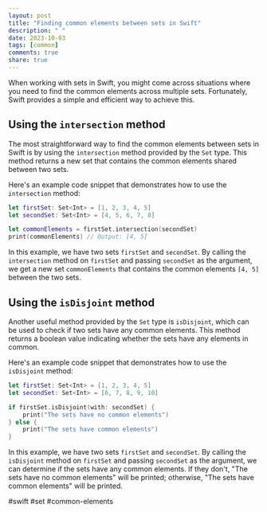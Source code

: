 ```yaml
---
layout: post
title: "Finding common elements between sets in Swift"
description: " "
date: 2023-10-03
tags: [common]
comments: true
share: true
---
```


When working with sets in Swift, you might come across situations where you need to find the common elements across multiple sets. Fortunately, Swift provides a simple and efficient way to achieve this.

## Using the `intersection` method

The most straightforward way to find the common elements between sets in Swift is by using the `intersection` method provided by the `Set` type. This method returns a new set that contains the common elements shared between two sets.

Here's an example code snippet that demonstrates how to use the `intersection` method:

```swift
let firstSet: Set<Int> = [1, 2, 3, 4, 5]
let secondSet: Set<Int> = [4, 5, 6, 7, 8]

let commonElements = firstSet.intersection(secondSet)
print(commonElements) // Output: [4, 5]
```

In this example, we have two sets `firstSet` and `secondSet`. By calling the `intersection` method on `firstSet` and passing `secondSet` as the argument, we get a new set `commonElements` that contains the common elements `[4, 5]` between the two sets.

## Using the `isDisjoint` method

Another useful method provided by the `Set` type is `isDisjoint`, which can be used to check if two sets have any common elements. This method returns a boolean value indicating whether the sets have any elements in common.

Here's an example code snippet that demonstrates how to use the `isDisjoint` method:

```swift
let firstSet: Set<Int> = [1, 2, 3, 4, 5]
let secondSet: Set<Int> = [6, 7, 8, 9, 10]

if firstSet.isDisjoint(with: secondSet) {
    print("The sets have no common elements")
} else {
    print("The sets have common elements")
}
```

In this example, we have two sets `firstSet` and `secondSet`. By calling the `isDisjoint` method on `firstSet` and passing `secondSet` as the argument, we can determine if the sets have any common elements. If they don't, "The sets have no common elements" will be printed; otherwise, "The sets have common elements" will be printed.

#swift #set #common-elements